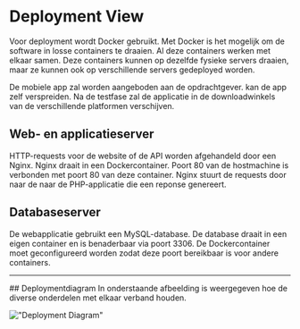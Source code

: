 # Deployment View

Voor deployment wordt Docker gebruikt. Met Docker is het mogelijk om de software in losse 
containers te draaien. Al deze containers werken met elkaar samen. Deze containers kunnen op
dezelfde fysieke servers draaien, maar ze kunnen ook op verschillende servers gedeployed worden.

De mobiele app zal worden aangeboden aan de opdrachtgever. kan de app zelf verspreiden. 
Na de testfase zal de applicatie in de downloadwinkels van de verschillende platformen
verschijven. 

## Web- en applicatieserver
HTTP-requests voor de website of de API worden afgehandeld door een Nginx. Nginx draait
in een Dockercontainer. Poort 80 van de hostmachine is verbonden met poort 80 van deze container. 
Nginx stuurt de requests door naar de naar de PHP-applicatie die een reponse genereert.

## Databaseserver

De webapplіcatie gebruikt een MySQL-database. De database draait in een eigen container en is
benaderbaar via poort 3306. De Dockercontainer moet geconfigureerd worden zodat deze poort
bereikbaar is voor andere containers.

<hr>
## Deploymentdiagram
In onderstaande afbeelding is weergegeven hoe de diverse onderdelen met elkaar verband houden.

!["Deployment Diagram"](assets/deployment_diagram.png)
